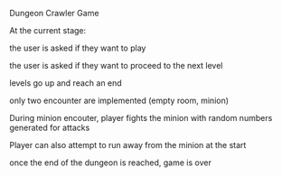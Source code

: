 Dungeon Crawler Game 

At the current stage: 

the user is asked if they want to play 

the user is asked if they want to proceed to the next level 

levels go up and reach an end 

only two encounter are implemented (empty room, minion)

During minion encouter, player fights the minion with random numbers generated for attacks

Player can also attempt to run away from the minion at the start

once the end of the dungeon is reached, game is over 
